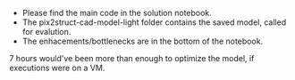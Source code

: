 - Please find the main code in the solution notebook.
- The pix2struct-cad-model-light folder contains the saved model, called for evalution.
- The enhacements/bottlenecks are in the bottom of the notebook.

7 hours would've been more than enough to optimize the model, if executions were on a VM.
